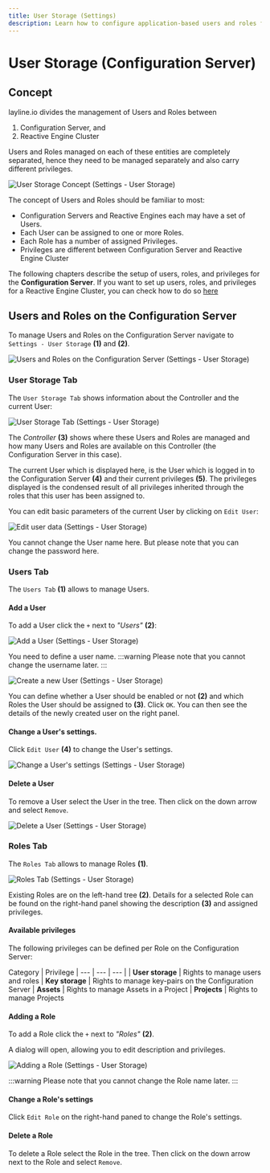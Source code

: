 ```yaml
---
title: User Storage (Settings)
description: Learn how to configure application-based users and roles for the Configuration Center.
---
```


# User Storage (Configuration Server)

## Concept

layline.io divides the management of Users and Roles between 
1. Configuration Server, and
2. Reactive Engine Cluster

Users and Roles managed on each of these entities are completely separated, hence they need to be managed separately and also carry different privileges.

![](.02-settings-user-storage_images/b6ee9bc8.png "User Storage Concept (Settings - User Storage)")

The concept of Users and Roles should be familiar to most:
- Configuration Servers and Reactive Engines each may have a set of Users.
- Each User can be assigned to one or more Roles.
- Each Role has a number of assigned Privileges.
- Privileges are different between Configuration Server and Reactive Engine Cluster

The following chapters describe the setup of users, roles, and privileges for the **Configuration Server**.
If you want to set up users, roles, and privileges for a Reactive Engine Cluster, you can check how to do so [here](../operations/cluster/operations-user-storage)

## Users and Roles on the Configuration Server

To manage Users and Roles on the Configuration Server navigate to `Settings - User Storage` **(1)** and **(2)**.

![](.02-settings-user-storage_images/2021-11-16-16-19-51.png "Users and Roles on the Configuration Server (Settings - User Storage)")

### User Storage Tab

The `User Storage Tab` shows information about the Controller and the current User:

![](.02-settings-user-storage_images/2021-11-16-16-14-47.png "User Storage Tab (Settings - User Storage)")

The _Controller_ **(3)** shows where these Users and Roles are managed and how many Users and Roles are available on this Controller (the Configuration Server in this case).

The current User which is displayed here, is the User which is logged in to the Configuration Server **(4)** and their current privileges **(5)**. The privileges displayed is the condensed result of all privileges inherited through the roles that this user has been assigned to.

You can edit basic parameters of the current User by clicking on `Edit User`:

![](.02-settings-user-storage_images/2021-11-16-16-23-53.png "Edit user data (Settings - User Storage)")

You cannot change the User name here. But please note that you can change the password here.

### Users Tab

The `Users Tab` **(1)** allows to manage Users. 

#### Add a User

To add a User click the `+` next to _"Users"_ **(2)**:

![](.02-settings-user-storage_images/2021-11-16-16-29-50.png "Add a User (Settings - User Storage)")

You need to define a user name.
:::warning
Please note that you cannot change the username later.
:::

![](.02-settings-user-storage_images/2021-11-16-16-36-03.png "Create a new User (Settings - User Storage)")

You can define whether a User should be enabled or not **(2)** and which Roles the User should be assigned to **(3)**. Click `OK`. You can then see the details of the newly created user on the right panel.

#### Change a User's settings.

Click `Edit User` **(4)** to change the User's settings.

![](.02-settings-user-storage_images/2021-11-16-16-41-38.png "Change a User's settings (Settings - User Storage)")

#### Delete a User

To remove a User select the User in the tree. Then click on the down arrow and select `Remove`.

![](.02-settings-user-storage_images/2021-11-16-16-43-11.png "Delete a User (Settings - User Storage)")

### Roles Tab

The `Roles Tab` allows to manage Roles **(1)**.

![](.02-settings-user-storage_images/2021-11-16-16-50-31.png "Roles Tab (Settings - User Storage)")

Existing Roles are on the left-hand tree **(2)**. Details for a selected Role can be found on the right-hand panel showing the description **(3)** and assigned privileges.

#### Available privileges

The following privileges can be defined per Role on the Configuration Server:

Category | Privilege 
| --- | --- | --- |
| **User storage** | Rights to manage users and roles
| **Key storage** | Rights to manage key-pairs on the Configuration Server
| **Assets** | Rights to manage Assets in a Project
| **Projects** | Rights to manage Projects


#### Adding a Role

To add a Role click the `+` next to _"Roles"_ **(2)**.

A dialog will open, allowing you to edit description and privileges.

![](.02-settings-user-storage_images/2021-11-16-16-53-42.png "Adding a Role (Settings - User Storage)")

:::warning
Please note that you cannot change the Role name later.
:::

#### Change a Role's settings

Click `Edit Role` on the right-hand paned to change the Role's settings.

#### Delete a Role

To delete a Role select the Role in the tree. Then click on the down arrow next to the Role and select `Remove`.

